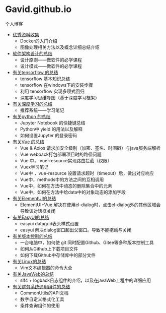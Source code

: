 # Gavid.github.io
个人博客

* [优秀资料收集](https://github.com/Gavid/Gavid.github.io/tree/master/Technical_Data_Collection)
  * Docker的入门介绍
  * 图像处理相关方法以及概念详细总结介绍
* [软件架构设计的总结](https://github.com/Gavid/Gavid.github.io/tree/master/Software_Architecture)
  * 设计原则——做软件的必学课程
  * 设计模式——做软件的必学课程
* [有关tensorflow 的总结](https://github.com/Gavid/Gavid.github.io/tree/master/tensorflow)
  * tensorflow 基本知识总结
  * tensorflow 在windows下的安装步骤
  * 利用 tensorflow 实现多项式回归
  * 深度学习思维导图（基于深度学习框架）
* [有关深度学习的总结](https://github.com/Gavid/Gavid.github.io/tree/master/deepLearning)
  * 推荐系统——学习笔记
* [有关python 的总结](https://github.com/Gavid/Gavid.github.io/tree/master/python)
  * Jupyter Notebook 的快捷键总结
  * Python中 yield 的用法以及解释
  * 如何设置Jupyter 的登录密码 
* [有关Vue 的总结](https://github.com/Gavid/Gavid.github.io/tree/master/Vue)
  * Vue & Axios 请求加安全级别（加密、签名、时间戳）与java服务端解析
  * Vue webpack打包部署项目时的路径问题
  * Vue 中， vue-resource实现路由拦截（权限）
  * Vuex学习笔记
  * Vue中 ，vue-resource 设置请求超时（timeout）后，做出对应响应
  * Vue中，methods中的方法之间的互相调用
  * Vue中，如何在方法中动态的删除集合中的元素
  * Vue中，如何在方法中给data中的对象动态的添加字段
* [有关ElementUI的总结](https://github.com/Gavid/Gavid.github.io/tree/master/ElementUI)
  * ElementUI+Vue 解决在使用el-dialog时，点击el-dialog外的其他区域会导致该对话框关闭
* [有关EasyUI的总结](https://github.com/Gavid/Gavid.github.io/tree/master/EasyUI)
  * easyui datagrid表头样式设置
  * easyui 解决dialog窗口超出父窗口。导致不能拖动与关闭
* [有关版本控制的总结](https://github.com/Gavid/Gavid.github.io/tree/master/Version_Control)
  * 一台电脑中，如何使 git 同时配置Github、Gitee等多种版本控制工具
  * 如何从Github上下载项目文件
  * 如何下载Github中存储库中的部分文件
* [有关Linux的总结](https://github.com/Gavid/Gavid.github.io/tree/master/Linux)
  * Vim文本编辑器的命令大全
* [有关JavaWeb的总结](https://github.com/Gavid/Gavid.github.io/tree/master/javaWeb)
  * slf4 + logback日志组件的介绍，以及在javaWeb工程中的详细应用
* [有关财务系统通用组件的总结](https://github.com/Gavid/Gavid.github.io/tree/master/%E8%B4%A2%E5%8A%A1%E7%B3%BB%E7%BB%9F%E9%80%9A%E7%94%A8%E7%BB%84%E4%BB%B6%E4%BD%BF%E7%94%A8%E8%AF%B4%E6%98%8E%E6%96%87%E6%A1%A3)
  * CommonUtils的API文档
  * 数字自定义格式化工具
  * 条件查询组件的使用
